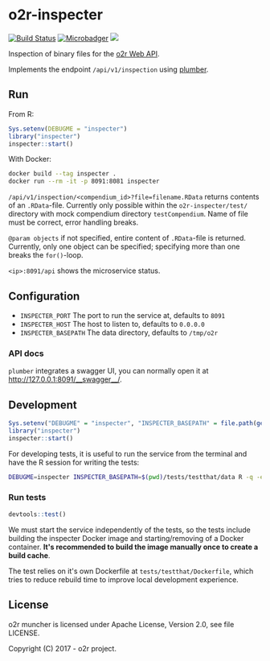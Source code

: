 # o2r-inspecter

[![Build Status](https://travis-ci.org/o2r-project/o2r-inspecter.svg?branch=master)](https://travis-ci.org/o2r-project/o2r-inspecter) [![Microbadger](https://images.microbadger.com/badges/image/o2rproject/o2r-inspecter.svg)](https://microbadger.com/images/o2rproject/o2r-inspecter "badge by microbadger.com") [![](https://images.microbadger.com/badges/version/o2rproject/o2r-inspecter.svg)](https://microbadger.com/images/o2rproject/o2r-inspecter "badge by microbadger.com")

Inspection of binary files for the [o2r Web API](http://o2r.info/o2r-web-api/).

Implements the endpoint `/api/v1/inspection` using [plumber](https://www.rplumber.io/).

## Run

From R:

```r
Sys.setenv(DEBUGME = "inspecter")
library("inspecter")
inspecter::start()
```

With Docker:

```bash
docker build --tag inspecter .
docker run --rm -it -p 8091:8081 inspecter
```

`/api/v1/inspection/<compendium_id>?file=filename.RData`
returns contents of an `.RData`-file. Currently only possible within the `o2r-inspecter/test/` directory with mock compendium directory `testCompendium`.
Name of file must be correct, error handling breaks. 

`@param objects`
if not specified, entire content of `.RData`-file is returned. Currently, only one object can be specified; specifying more than one breaks the `for()`-loop.

`<ip>:8091/api` shows the microservice status.

## Configuration

- `INSPECTER_PORT`
  The port to run the service at, defaults to `8091`
- `INSPECTER_HOST`
  The host to listen to, defaults to `0.0.0.0`
- `INSPECTER_BASEPATH`
  The data directory, defaults to `/tmp/o2r`

### API docs

`plumber` integrates a swagger UI, you can normally open it at http://127.0.0.1:8091/__swagger__/.

## Development

```r
Sys.setenv("DEBUGME" = "inspecter", "INSPECTER_BASEPATH" = file.path(getwd(), "tests/testthat/data"))
library("inspecter")
inspecter::start()
```

For developing tests, it is useful to run the service from the terminal and have the R session for writing the tests:

```bash
DEBUGME=inspecter INSPECTER_BASEPATH=$(pwd)/tests/testthat/data R -q -e 'library("inspecter"); inspecter::start()'
```

### Run tests

```r
devtools::test()
```

We must start the service independently of the tests, so the tests include building the inspecter Docker image and starting/removing of a Docker container.
**It's recommended to build the image manually once to create a build cache**.

The test relies on it's own Dockerfile at `tests/testthat/Dockerfile`, which tries to reduce rebuild time to improve local development experience.

## License

o2r muncher is licensed under Apache License, Version 2.0, see file LICENSE.

Copyright (C) 2017 - o2r project.
